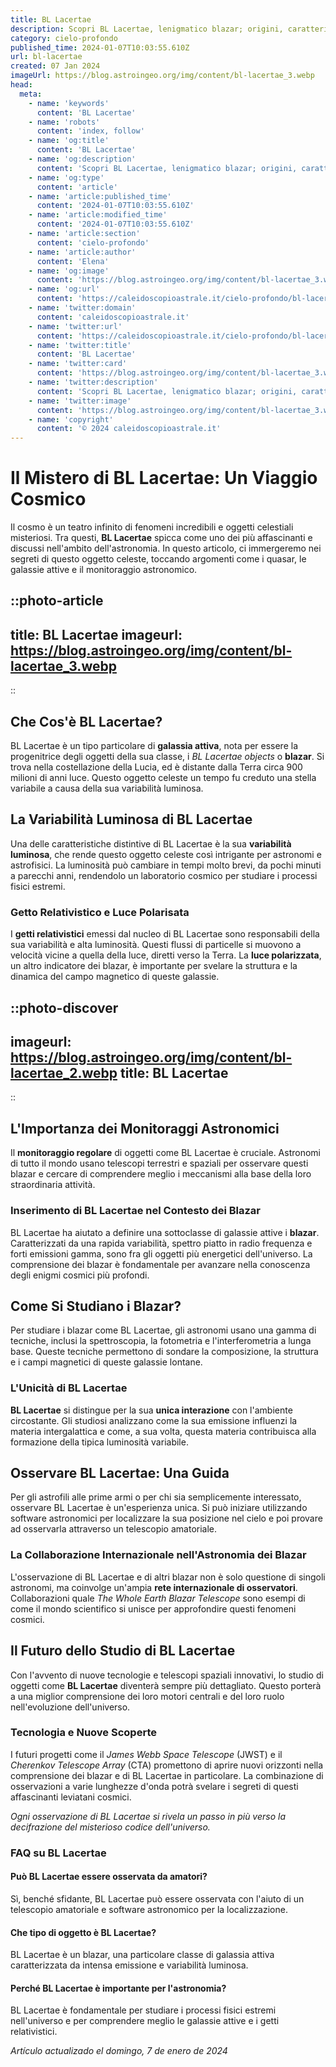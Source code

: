 ```yaml
---
title: BL Lacertae
description: Scopri BL Lacertae, lenigmatico blazar; origini, caratteristiche e limportanza nellastronomia moderna. Approfondisci il mistero cosmico!
category: cielo-profondo
published_time: 2024-01-07T10:03:55.610Z
url: bl-lacertae
created: 07 Jan 2024
imageUrl: https://blog.astroingeo.org/img/content/bl-lacertae_3.webp
head:
  meta:
    - name: 'keywords'
      content: 'BL Lacertae'
    - name: 'robots'
      content: 'index, follow'
    - name: 'og:title'
      content: 'BL Lacertae'
    - name: 'og:description'
      content: 'Scopri BL Lacertae, lenigmatico blazar; origini, caratteristiche e limportanza nellastronomia moderna. Approfondisci il mistero cosmico!'
    - name: 'og:type'
      content: 'article'
    - name: 'article:published_time'
      content: '2024-01-07T10:03:55.610Z'
    - name: 'article:modified_time'
      content: '2024-01-07T10:03:55.610Z'
    - name: 'article:section'
      content: 'cielo-profondo'
    - name: 'article:author'
      content: 'Elena'
    - name: 'og:image'
      content: 'https://blog.astroingeo.org/img/content/bl-lacertae_3.webp'
    - name: 'og:url'
      content: 'https://caleidoscopioastrale.it/cielo-profondo/bl-lacertae'
    - name: 'twitter:domain'
      content: 'caleidoscopioastrale.it'
    - name: 'twitter:url'
      content: 'https://caleidoscopioastrale.it/cielo-profondo/bl-lacertae'
    - name: 'twitter:title'
      content: 'BL Lacertae'
    - name: 'twitter:card'
      content: 'https://blog.astroingeo.org/img/content/bl-lacertae_3.webp'
    - name: 'twitter:description'
      content: 'Scopri BL Lacertae, lenigmatico blazar; origini, caratteristiche e limportanza nellastronomia moderna. Approfondisci il mistero cosmico!'
    - name: 'twitter:image'
      content: 'https://blog.astroingeo.org/img/content/bl-lacertae_3.webp'
    - name: 'copyright'
      content: '© 2024 caleidoscopioastrale.it'
---
```

# Il Mistero di BL Lacertae: Un Viaggio Cosmico

Il cosmo è un teatro infinito di fenomeni incredibili e oggetti celestiali misteriosi. Tra questi, **BL Lacertae** spicca come uno dei più affascinanti e discussi nell'ambito dell'astronomia. In questo articolo, ci immergeremo nei segreti di questo oggetto celeste, toccando argomenti come i quasar, le galassie attive e il monitoraggio astronomico.

::photo-article
---
title: BL Lacertae
imageurl: https://blog.astroingeo.org/img/content/bl-lacertae_3.webp
---
::

## Che Cos'è BL Lacertae?

BL Lacertae è un tipo particolare di **galassia attiva**, nota per essere la progenitrice degli oggetti della sua classe, i *BL Lacertae objects* o **blazar**. Si trova nella costellazione della Lucia, ed è distante dalla Terra circa 900 milioni di anni luce. Questo oggetto celeste un tempo fu creduto una stella variabile a causa della sua variabilità luminosa.

## La Variabilità Luminosa di BL Lacertae

Una delle caratteristiche distintive di BL Lacertae è la sua **variabilità luminosa**, che rende questo oggetto celeste così intrigante per astronomi e astrofisici. La luminosità può cambiare in tempi molto brevi, da pochi minuti a parecchi anni, rendendolo un laboratorio cosmico per studiare i processi fisici estremi.

### Getto Relativistico e Luce Polarisata

I **getti relativistici** emessi dal nucleo di BL Lacertae sono responsabili della sua variabilità e alta luminosità. Questi flussi di particelle si muovono a velocità vicine a quella della luce, diretti verso la Terra. La **luce polarizzata**, un altro indicatore dei blazar, è importante per svelare la struttura e la dinamica del campo magnetico di queste galassie.

::photo-discover
---
imageurl: https://blog.astroingeo.org/img/content/bl-lacertae_2.webp
title: BL Lacertae
---
::

## L'Importanza dei Monitoraggi Astronomici

Il **monitoraggio regolare** di oggetti come BL Lacertae è cruciale. Astronomi di tutto il mondo usano telescopi terrestri e spaziali per osservare questi blazar e cercare di comprendere meglio i meccanismi alla base della loro straordinaria attività.

### Inserimento di BL Lacertae nel Contesto dei Blazar

BL Lacertae ha aiutato a definire una sottoclasse di galassie attive i **blazar**. Caratterizzati da una rapida variabilità, spettro piatto in radio frequenza e forti emissioni gamma, sono fra gli oggetti più energetici dell'universo. La comprensione dei blazar è fondamentale per avanzare nella conoscenza degli enigmi cosmici più profondi.

## Come Si Studiano i Blazar?

Per studiare i blazar come BL Lacertae, gli astronomi usano una gamma di tecniche, inclusi la spettroscopia, la fotometria e l'interferometria a lunga base. Queste tecniche permettono di sondare la composizione, la struttura e i campi magnetici di queste galassie lontane.

### L'Unicità di BL Lacertae

**BL Lacertae** si distingue per la sua **unica interazione** con l'ambiente circostante. Gli studiosi analizzano come la sua emissione influenzi la materia intergalattica e come, a sua volta, questa materia contribuisca alla formazione della tipica luminosità variabile.

## Osservare BL Lacertae: Una Guida

Per gli astrofili alle prime armi o per chi sia semplicemente interessato, osservare BL Lacertae è un'esperienza unica. Si può iniziare utilizzando software astronomici per localizzare la sua posizione nel cielo e poi provare ad osservarla attraverso un telescopio amatoriale.

### La Collaborazione Internazionale nell'Astronomia dei Blazar

L'osservazione di BL Lacertae e di altri blazar non è solo questione di singoli astronomi, ma coinvolge un'ampia **rete internazionale di osservatori**. Collaborazioni quale *The Whole Earth Blazar Telescope* sono esempi di come il mondo scientifico si unisce per approfondire questi fenomeni cosmici.

## Il Futuro dello Studio di BL Lacertae

Con l'avvento di nuove tecnologie e telescopi spaziali innovativi, lo studio di oggetti come **BL Lacertae** diventerà sempre più dettagliato. Questo porterà a una miglior comprensione dei loro motori centrali e del loro ruolo nell'evoluzione dell'universo.

### Tecnologia e Nuove Scoperte

I futuri progetti come il *James Webb Space Telescope* (JWST) e il *Cherenkov Telescope Array* (CTA) promettono di aprire nuovi orizzonti nella comprensione dei blazar e di BL Lacertae in particolare. La combinazione di osservazioni a varie lunghezze d'onda potrà svelare i segreti di questi affascinanti leviatani cosmici.

_Ogni osservazione di BL Lacertae si rivela un passo in più verso la decifrazione del misterioso codice dell'universo._

### FAQ su BL Lacertae

#### Può BL Lacertae essere osservata da amatori?
Sì, benché sfidante, BL Lacertae può essere osservata con l'aiuto di un telescopio amatoriale e software astronomico per la localizzazione.

#### Che tipo di oggetto è BL Lacertae?
BL Lacertae è un blazar, una particolare classe di galassia attiva caratterizzata da intensa emissione e variabilità luminosa.

#### Perché BL Lacertae è importante per l'astronomia?
BL Lacertae è fondamentale per studiare i processi fisici estremi nell'universo e per comprendere meglio le galassie attive e i getti relativistici.

_Artículo actualizado el domingo, 7 de enero de 2024_